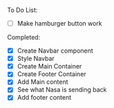 To Do List:
- [ ] Make hamburger button work

Completed:
- [x] Create Navbar component
- [X] Style Navbar
- [x] Create Main Container
- [x] Create Footer Container
- [x] Add Main content
- [x] See what Nasa is sending back
- [x] Add footer content